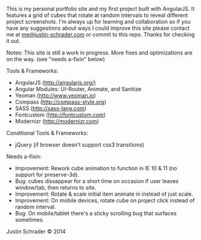This is my personal portfolio site and my first project built with AngularJS. It features a grid of cubes that rotate at random intervals to reveal different project screenshots. I'm always up for learning and collaboration so if you have any suggestions about ways I could improve this site please contact me at me@justin-schrader.com or commit to this repo. Thanks for checking it out.

Notes:
This site is still a work in progress. More fixes and optimizations are on the way. (see "needs a-fixin" below)

Tools & Frameworks:
- AngularJS (http://angularjs.org/)
- Angular Modules: UI-Router, Animate, and Sanitize
- Yeoman (http://www.yeoman.io)
- Compass (http://compass-style.org)
- SASS (http://sass-lang.com)
- Fontcustom (http://fontcustom.com)
- Modernizr (http://modernizr.com)

Conditional Tools & Frameworks:
- jQuery (if browser doesn't support css3 transitions)

Needs a-fixin:
- Improvement: Rework cube animation to function in IE 10 & 11 (no support for preserve-3d).
- Bug: cubes dissappear for a short time on occasion if user leaves window/tab, then returns to site.
- Improvement: Rotate & scale initial item animate in instead of just scale.
- Improvement: On mobile devices, rotate cube on project click instead of random interval.
- Bug: On mobile/tablet there's a sticky scrolling bug that surfaces sometimes.

Justin Schrader © 2014
